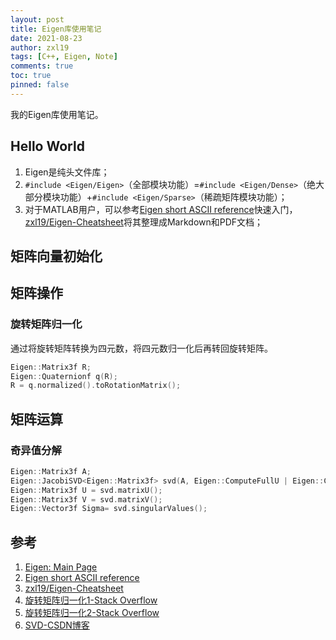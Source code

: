 ```yaml
---
layout: post
title: Eigen库使用笔记
date: 2021-08-23
author: zxl19
tags: [C++, Eigen, Note]
comments: true
toc: true
pinned: false
---
```


我的Eigen库使用笔记。

<!-- more -->

## Hello World

1. Eigen是纯头文件库；
2. `#include <Eigen/Eigen>`（全部模块功能）=`#include <Eigen/Dense>`（绝大部分模块功能）+`#include <Eigen/Sparse>`（稀疏矩阵模块功能）；
3. 对于MATLAB用户，可以参考[Eigen short ASCII reference](https://eigen.tuxfamily.org/dox/AsciiQuickReference.txt)快速入门，[zxl19/Eigen-Cheatsheet](https://github.com/zxl19/Eigen-Cheatsheet)将其整理成Markdown和PDF文档；

## 矩阵向量初始化

## 矩阵操作

### 旋转矩阵归一化

通过将旋转矩阵转换为四元数，将四元数归一化后再转回旋转矩阵。

```cpp
Eigen::Matrix3f R;
Eigen::Quaternionf q(R);
R = q.normalized().toRotationMatrix();
```

## 矩阵运算

### 奇异值分解

```cpp
Eigen::Matrix3f A;
Eigen::JacobiSVD<Eigen::Matrix3f> svd(A, Eigen::ComputeFullU | Eigen::ComputeFullV);
Eigen::Matrix3f U = svd.matrixU();
Eigen::Matrix3f V = svd.matrixV();
Eigen::Vector3f Sigma= svd.singularValues();
```

## 参考

1. [Eigen: Main Page](https://eigen.tuxfamily.org/dox/)
2. [Eigen short ASCII reference](https://eigen.tuxfamily.org/dox/AsciiQuickReference.txt)
3. [zxl19/Eigen-Cheatsheet](https://github.com/zxl19/Eigen-Cheatsheet)
4. [旋转矩阵归一化1-Stack Overflow](https://stackoverflow.com/questions/21761909/eigen-convert-matrix3d-rotation-to-quaternion)
5. [旋转矩阵归一化2-Stack Overflow](https://stackoverflow.com/questions/43896041/eigen-matrix-to-quaternion-and-back-have-different-result)
6. [SVD-CSDN博客](https://blog.csdn.net/jiang_he_hu_hai/article/details/78363642)
